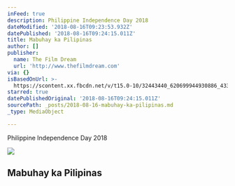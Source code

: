 ```yaml
---
inFeed: true
description: Philippine Independence Day 2018
dateModified: '2018-08-16T09:23:53.932Z'
datePublished: '2018-08-16T09:24:15.011Z'
title: Mabuhay ka Pilipinas
author: []
publisher:
  name: The Film Dream
  url: 'http://www.thefilmdream.com'
via: {}
isBasedOnUrl: >-
  https://scontent.xx.fbcdn.net/v/t15.0-10/32443440_620699944930886_4331645685347647488_n.jpg?_nc_cat=0&oh=3fda8913fe027eef4f0d49ab8e15f2e3&oe=5B79DA5F
starred: true
datePublishedOriginal: '2018-08-16T09:24:15.011Z'
sourcePath: _posts/2018-08-16-mabuhay-ka-pilipinas.md
_type: MediaObject

---
```

Philippine Independence Day 2018

<article style=""><img src="https://imgflo.herokuapp.com/graph/2b2431f8e7ba7b0/4c3955ba029cf553a1f03b1ea2a25dbc/noop.jpg?input=https%3A%2F%2Fscontent.xx.fbcdn.net%2Fv%2Ft15.0-10%2F32443440_620699944930886_4331645685347647488_n.jpg%3F_nc_cat%3D0%26oh%3D3fda8913fe027eef4f0d49ab8e15f2e3%26oe%3D5B79DA5F" /><h1>Mabuhay ka Pilipinas</h1></article>